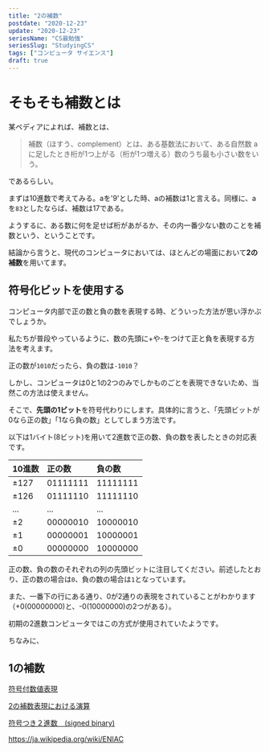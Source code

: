 ```yaml
---
title: "2の補数"
postdate: "2020-12-23"
update: "2020-12-23"
seriesName: "CS最勉強"
seriesSlug: "StudyingCS"
tags: ["コンピュータ サイエンス"]
draft: true
---
```


# そもそも補数とは

某ペディアによれば、補数とは、

>補数（ほすう、complement）とは、ある基数法において、ある自然数 a に足したとき桁が1つ上がる（桁が1つ増える）数のうち最も小さい数をいう。

であるらしい。

まずは10進数で考えてみる。aを'9'とした時、aの補数は1と言える。同様に、aを`83`としたならば、補数は17である。

ようするに、ある数に何を足せば桁があがるか、その内一番少ない数のことを補数という、ということです。

結論から言うと、現代のコンピュータにおいては、ほとんどの場面において**2の補数**を用いてます。

## 符号化ビットを使用する

コンピュータ内部で正の数と負の数を表現する時、どういった方法が思い浮かぶでしょうか。

私たちが普段やっているように、数の先頭に+や-をつけて正と負を表現する方法を考えます。

正の数が`1010`だったら、負の数は`-1010`？

しかし、コンピュータは0と1の2つのみでしかものごとを表現できないため、当然この方法は使えません。

そこで、**先頭の1ビット**を符号代わりにします。具体的に言うと、「先頭ビットが0なら正の数」「1なら負の数」としてしまう方法です。

以下は1バイト(8ビット)を用いて2進数で正の数、負の数を表したときの対応表です。

|10進数|正の数|負の数|
|:--|:--|:--|
|±127|01111111|11111111|
|±126|01111110|11111110|
|...|...|...|
|±2|00000010|10000010|
|±1|00000001|10000001|
|±0|00000000|10000000|

正の数、負の数のそれぞれの列の先頭ビットに注目してください。前述したとおり、正の数の場合は`0`、負の数の場合は`1`となっています。

また、一番下の行にある通り、0が2通りの表現をされていることがわかります（+0(00000000)と、-0(10000000)の2つがある）。

初期の2進数コンピュータではこの方式が使用されていたようです。

ちなみに、

## 1の補数


[符号付数値表現](https://ja.wikipedia.org/wiki/%E7%AC%A6%E5%8F%B7%E4%BB%98%E6%95%B0%E5%80%A4%E8%A1%A8%E7%8F%BE)

[2の補数表現における演算](http://www.cc.kyoto-su.ac.jp/~kbys/kiso/number/int-op.html)

[符号つき２進数　(signed binary)](http://www.infonet.co.jp/ueyama/ip/binary/signedbin.html)

https://ja.wikipedia.org/wiki/ENIAC
